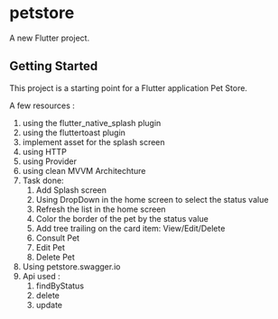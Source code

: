 # petstore

A new Flutter project.

## Getting Started

This project is a starting point for a Flutter application Pet Store.

A few resources :

1) using the flutter_native_splash plugin
2) using the fluttertoast plugin
3) implement asset for the splash screen
4) using HTTP
5) using Provider
6) using clean MVVM Architechture
7) Task done:
   1) Add Splash screen
   2) Using DropDown in the home screen to select the status value
   3) Refresh the list in the home screen
   4) Color the border of the pet by the status value
   5) Add tree trailing on the card item: View/Edit/Delete
   6) Consult Pet
   7) Edit Pet
   8) Delete Pet
8) Using petstore.swagger.io
9) Api used :
    1) findByStatus
    2) delete
    3) update

